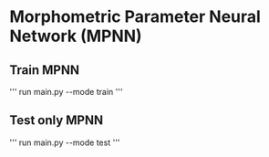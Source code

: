 # Morphometric Parameter Neural Network (MPNN)

## Train MPNN 
'''
run main.py --mode train
'''

## Test only MPNN
'''
run main.py --mode test
'''
